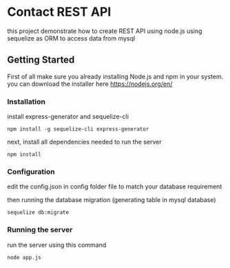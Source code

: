 # Contact REST API

this project demonstrate how to create REST API using node.js using sequelize as ORM to access data from mysql

## Getting Started

First of all make sure you already installing Node.js and npm in your system. you can download the installer here https://nodejs.org/en/

### Installation

install express-generator and sequelize-cli

```
npm install -g sequelize-cli express-generator
```

next, install all dependencies needed to run the server

```
npm install
```

### Configuration
edit the config.json in config folder file to match your database requirement

then running the database migration (generating table in mysql database)
```
sequelize db:migrate
```

### Running the server
run the server using this command
```
node app.js
```


